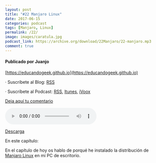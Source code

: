 ```yaml
---
layout: post
title: "#22 Manjaro Linux"
date: 2017-06-15
categories: podcast
tags: [Manjaro, Linux]
permalink: /22/
image: images/caratula.jpg
podcast_link: https://archive.org/download/22Manjaro/22-manjaro.mp3
comment: true
---
```


#### Publicado por Juanjo

[https://educandogeek.github.io](https://educandogeek.github.io)

· Suscríbete al Blog: [RSS](http://feeds.feedburner.com/educandogeekblog)

· Suscríbete al Podcast: [RSS](http://feeds.feedburner.com/educandogeek), [Itunes](https://itunes.apple.com/es/podcast/educando-geek/id1110060146?mt=2), [iVoox](https://www.ivoox.com/podcast-educando-geek_sq_f1289274_1.html)

[Deja aquí tu comentario](https://educandogeek.github.io/22/)

<audio controls>
  <source src="{{ page.podcast_link }}" type="audio/mp3">
</audio>


[Descarga][Mp3]


En este capítulo:


En el capítulo de hoy os hablo de porqué he instalado la distribución de [Manjaro Linux](https://manjaro.org/get-manjaro/) en mi PC de escritorio.


[Mp3]: https://archive.org/download/22Manjaro/22-manjaro.mp3